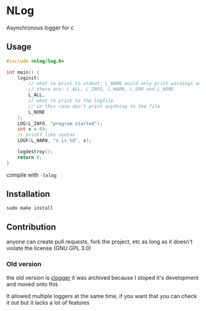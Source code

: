 # NLog
Asynchronous logger for c

## Usage

```c
#include <nlog/log.h>

int main() {
	loginit(
		// what to print to stdout, L_WARN would only print warnings and errors
		// there are: L_ALL, L_INFO, L_WARN, L_ERR and L_NONE
		L_ALL,
		// what to print to the logfile
		// in this case don't print anything to the file
		L_NONE
	);
	LOG(L_INFO, "program started");
	int x = 69;
	// printf like syntax
	LOGF(L_WARN, "x is %d", x);

	logdestroy();
	return 0;
}
```
compile with ```-lnlog```

## Installation

```
sudo make install
```

## Contribution

anyone can create pull requests, fork the project, etc as long as it doesn't violate the
license (GNU GPL 3.0)

### Old version

the old version is [clogger](https://github.com/Neutron17/clogger)
it was archived because I stoped it's development and moved onto this

It allowed multiple loggers at the same time, if you want that you can check it out
but it lacks a lot of features

